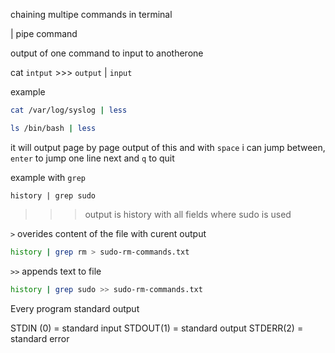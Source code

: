 chaining multipe commands in terminal

| pipe command


output of one command to input to anotherone

cat `intput` >>> `output` | `input`

example
```bash
cat /var/log/syslog | less
```


```bash
ls /bin/bash | less
```

it will output page by page output of this and with `space` i can jump between, `enter` to jump one line next  and `q` to quit

example with `grep`
```bin
history | grep sudo
```
>>> output is history with all fields where sudo is used

`>` overides content of the file with curent output 
```bash
history | grep rm > sudo-rm-commands.txt
```

`>>` appends text to file
```bash
history | grep sudo >> sudo-rm-commands.txt
```

Every program standard output 


STDIN (0) = standard input
STDOUT(1) = standard output
STDERR(2) = standard error


